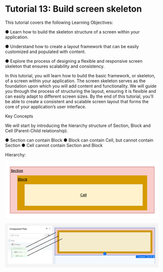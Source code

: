 # Tutorial 13: Build screen skeleton

This tutorial covers the following Learning Objectives:

● Learn how to build the skeleton structure of a screen within your application.

● Understand how to create a layout framework that can be easily customized and 	populated with content.

● Explore the process of designing a flexible and responsive screen skeleton that ensures 	scalability and consistency.

In this tutorial, you will learn how to build the basic framework, or skeleton, of a screen within your application. The screen skeleton serves as the foundation upon which you will add content and functionality. We will guide you through the process of structuring the layout, ensuring it is flexible and can easily adapt to different screen sizes. By the end of this tutorial, you’ll be able to create a consistent and scalable screen layout that forms the core of your application’s user interface.

Key Concepts

We will start by introducing the hierarchy structure of Section, Block and Cell (Parent-Child relationship).

● Section can contain Block 
● Block can contain Cell, but cannot contain Section ● Cell cannot contain Section and Block





Hierarchy:



![Image Description](./images/image_37.png)



![Image Description](./images/image_38.png)





